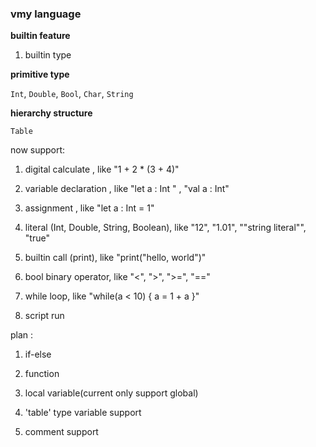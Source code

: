 ### vmy language

**builtin feature**

1. builtin type

**primitive type**

`Int`, `Double`, `Bool`, `Char`, `String`

**hierarchy structure**

`Table` 

now support:

1. digital calculate , like  "1 + 2 * (3 + 4)"

2. variable declaration , like  "let a : Int " , "val a : Int"

3. assignment , like "let a : Int = 1"
 
4. literal (Int, Double, String, Boolean), like "12", "1.01", ""string literal"", "true"

5. builtin call (print), like "print("hello, world")"

6. bool binary operator, like "<", ">", ">=", "=="

7. while loop, like "while(a < 10) { a = 1 + a }"

8. script run

plan : 

1. if-else

2. function

3. local variable(current only support global)

4. 'table' type variable support 

5. comment support